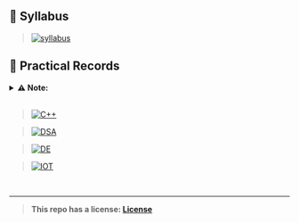 ## 📝 **Syllabus**
> [![syllabus](https://img.shields.io/badge/syllabus_pdf-%23000000.svg?style=for-the-badge&logo=cplusplus&logoColor=FF7139)](https://drive.google.com/file/d/1TkXEC0OsTR6gEvqS6mmKeS_UQyfeb1nP/view?usp=sharing)

## 📄 **Practical Records**
<details>
    <summary><b>⚠️ Note:</b></summary>

- *Before writing any program, please compile and run the code yourself.*  
- *If any error occurs, feel free to report them*  
- *Comments are only written to understand a part of a program. It is not a part of the program.*
- *In case you do not understand a line, you can add comments*

</details><br>

> [![C++](https://img.shields.io/badge/C++_PROGRAMMING-%23000000.svg?style=for-the-badge&logo=cplusplus&logoColor=FF7139)](record/cpp/README.md)

> [![DSA](https://img.shields.io/badge/DATA_STRUCTURE_&_ALGORITHM-%23000000.svg?style=for-the-badge&logo=DataStax&logoColor=FF7139)](record/dsa/README.md)

> [![DE](https://img.shields.io/badge/DE_&_CO-%23000000.svg?style=for-the-badge&logo=CircuitVerse&logoColor=FF7139)](record/de/README.md)

> [![IOT](https://img.shields.io/badge/IOT-%23000000.svg?style=for-the-badge&logo=CircuitVerse&logoColor=FF7139)](record/iot/README.md)

<br>

---

> **This repo has a license: [License](LICENSE)**
